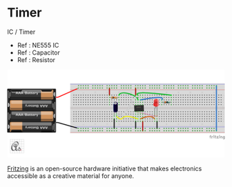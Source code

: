 # Timer

IC / Timer

* Ref  :   NE555 IC
* Ref  :   Capacitor
* Ref  :   Resistor

![Timer](../../docs/img/Timer/Timer.png)

 [Fritzing](http://fritzing.org/download/) is an open-source hardware initiative that makes electronics accessible as a creative material for anyone.